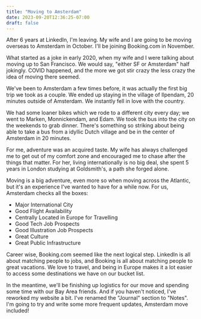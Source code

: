 ```yaml
---
title: "Moving to Amsterdam"
date: 2023-09-20T12:36:25-07:00
draft: false
---
```


After 6 years at LinkedIn, I'm leaving. My wife and I are going to be moving overseas to Amsterdam in October. I'll be joining Booking.com in November.

What started as a joke in early 2020, when my wife and I were talking about moving up to San Francisco. We would say, "either SF or Amsterdam" half jokingly. COVID happened, and the more we got stir crazy the less crazy the idea of moving there seemed. 

We've been to Amsterdam a few times before, it was actually the first big trip we took as a couple. We ended up staying in the village of Ilpendam, 20 minutes outside of Amsterdam. We instantly fell in love with the country.

We had some loaner bikes which we rode to a different city every day; we went to Marken, Monnickendam, and Edam. We took the bus into the city on the weekends to grab dinner. There's something so striking about being able to take a bus from a idyllic Dutch village and be in the center of Amsterdam in 20 minutes. 

For me, adventure was an acquired taste. My wife has always challenged me to get out of my comfort zone and encouraged me to chase after the things that matter. For her, living internationally is no big deal, she spent 5 years in London studying at Goldsmith's, a path she forged alone.

Moving is a big adventure, even more so when moving across the Atlantic, but it's an experience I've wanted to have for a while now. For us, Amsterdam checks all the boxes:
- Major International City
- Good Flight Availability
- Centrally Located in Europe for Travelling
- Good Tech Job Prospects
- Good Illustration Job Prospects
- Great Culture
- Great Public Infrastructure

Career wise, Booking.com seemed like the next logical step. LinkedIn is all about matching people to jobs, and Booking is all about matching people to great vacations. We love to travel, and being in Europe makes it a lot easier to access some destinations we have on our bucket list. 

In the meantime, we'll be finishing up logistics for our move and spending some time with our Bay Area friends. And if you haven't noticed, I've reworked my website a bit. I've renamed the "Journal" section to "Notes". I'm going to try and write some more frequent updates, Amsterdam move included!